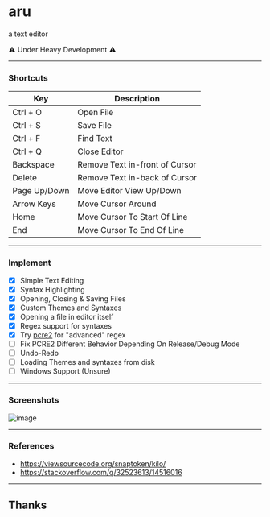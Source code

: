 # aru
a text editor

:warning: Under Heavy Development :warning:

---
### Shortcuts

| Key          | Description    |
|--------------|----------------|
| Ctrl + O     | Open File      |
| Ctrl + S     | Save File      |
| Ctrl + F     | Find Text      |
| Ctrl + Q     | Close Editor   |
| Backspace    | Remove Text in-front of Cursor |
| Delete       | Remove Text in-back of Cursor  |
| Page Up/Down | Move Editor View Up/Down       |
| Arrow Keys   | Move Cursor Around             |
| Home         | Move Cursor To Start Of Line   |
| End          | Move Cursor To End Of Line     |

---
### Implement
- [x] Simple Text Editing
- [x] Syntax Highlighting
- [x] Opening, Closing & Saving Files
- [x] Custom Themes and Syntaxes
- [x] Opening a file in editor itself
- [x] Regex support for syntaxes
- [x] Try [pcre2](https://github.com/PCRE2Project/pcre2) for "advanced" regex
- [ ] Fix PCRE2 Different Behavior Depending On Release/Debug Mode
- [ ] Undo-Redo
- [ ] Loading Themes and syntaxes from disk
- [ ] Windows Support (Unsure)

---
### Screenshots

![image](https://user-images.githubusercontent.com/75035219/189479152-8252e6ac-704f-4f53-bde3-4e2b3944fe9a.png)

---
### References
- https://viewsourcecode.org/snaptoken/kilo/
- https://stackoverflow.com/q/32523613/14516016

---
## Thanks
